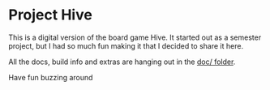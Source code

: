 # Project Hive

This is a digital version of the board game Hive.
It started out as a semester project, but I had so much fun making it that I decided to share it here.

All the docs, build info and extras are hanging out in the [doc/ folder](docs).

Have fun buzzing around